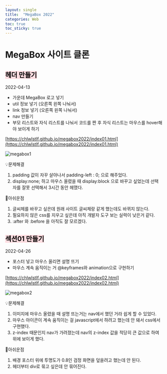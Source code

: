 ```yaml
---
layout: single
title:  "MegaBox 2022"
categories: Web
toc: true
toc_sticky: true
---
```


# MegaBox 사이트 클론

## <mark style='background-color: #ffdce0'>헤더 만들기</mark>
2022-04-13
- 가운데 MegaBox 로고 넣기
- util 정보 넣기 (오른쪽 왼쪽 나눠서)
- link 정보 넣기 (오른쪽 왼쪽 나눠서)
- nav 만들기 
- 부모 리스트와 자식 리스트를 나눠서 코드를 짠 후 자식 리스트는 마우스를 hover해야 보이게 하기

[https://chlwlstlf.github.io/megabox2022/index01.html](https://chlwlstlf.github.io/megabox2022/index01.html)  

![megabox1](https://user-images.githubusercontent.com/63334368/162913022-0913d343-a796-4a9d-8294-9d7f3ce9c0b2.png)

:bulb:문제해결
1. padding 값이 자꾸 살아나서 padding-left : 0; 으로 해주었다.  
2. display:none; 하고 마우스 올렸을 때 display:block 으로 바꾸고 싶었는데 선택자를 잘못 선택해서 3시간 동안 헤맸다.  

:bookmark:아쉬운점
1. 글씨체를 바꾸고 싶은데 원래 사이트 글씨체랑 같게 했는데도 바뀌지 않는다.  
2. 필요하지 않은 css를 지우고 싶은데 아직 개발자 도구 보는 실력이 낮은거 같다.  
3. :after 와 :before 을 아직도 잘 모르겠다.  


## <mark style='background-color: #ffdce0'>섹션01 만들기</mark>
2022-04-26
- 포스터 넣고 마우스 올리면 설명 뜨기
- 마우스 계속 움직이는 거 @keyframes와 animation으로 구현하기

[https://chlwlstlf.github.io/megabox2022/index02.html](https://chlwlstlf.github.io/megabox2022/index02.html)  

![megabox2](https://user-images.githubusercontent.com/63334368/165305775-dea51fee-f060-4ba7-b681-1450ed47c9f2.png)

:bulb:문제해결
1. 이미지에 마우스 올렸을 때 설명 뜨는거는 nav에서 했던 거라 쉽게 할 수 있었다.
2. 마우스 아이콘이 계속 움직이는 걸 javascript에서 하려고 했는데 안 돼서 css에서 구현했다.
3. z-index 때문인지 nav가 가려졌는데 nav의 z-index 값을 적당히 큰 값으로 하여 위에 보이게 했다.

:bookmark:아쉬운점
1. 배경 포스터 위에 투명도가 0.8인 검정 화면을 덮을려고 했는데 안 된다. 
2. 헤더부터 div로 묶고 싶은데 안 묶어진다.